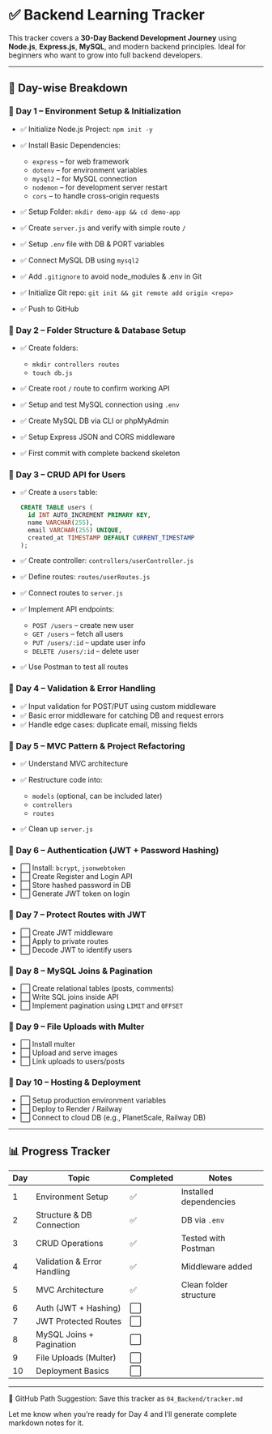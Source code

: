# ✅ Backend Learning Tracker

This tracker covers a **30-Day Backend Development Journey** using **Node.js**, **Express.js**, **MySQL**, and modern backend principles. Ideal for beginners who want to grow into full backend developers.

---

## 📅 Day-wise Breakdown

### 📘 Day 1 – Environment Setup & Initialization

- ✅ Initialize Node.js Project: `npm init -y`
- ✅ Install Basic Dependencies:

  - `express` – for web framework
  - `dotenv` – for environment variables
  - `mysql2` – for MySQL connection
  - `nodemon` – for development server restart
  - `cors` – to handle cross-origin requests

- ✅ Setup Folder: `mkdir demo-app && cd demo-app`
- ✅ Create `server.js` and verify with simple route `/`
- ✅ Setup `.env` file with DB & PORT variables
- ✅ Connect MySQL DB using `mysql2`
- ✅ Add `.gitignore` to avoid node_modules & .env in Git
- ✅ Initialize Git repo: `git init && git remote add origin <repo>`
- ✅ Push to GitHub

### 📘 Day 2 – Folder Structure & Database Setup

- ✅ Create folders:

  - `mkdir controllers routes`
  - `touch db.js`

- ✅ Create root `/` route to confirm working API
- ✅ Setup and test MySQL connection using `.env`
- ✅ Create MySQL DB via CLI or phpMyAdmin
- ✅ Setup Express JSON and CORS middleware
- ✅ First commit with complete backend skeleton

### 📘 Day 3 – CRUD API for Users

- ✅ Create a `users` table:

  ```sql
  CREATE TABLE users (
    id INT AUTO_INCREMENT PRIMARY KEY,
    name VARCHAR(255),
    email VARCHAR(255) UNIQUE,
    created_at TIMESTAMP DEFAULT CURRENT_TIMESTAMP
  );
  ```

- ✅ Create controller: `controllers/userController.js`
- ✅ Define routes: `routes/userRoutes.js`
- ✅ Connect routes to `server.js`
- ✅ Implement API endpoints:

  - `POST /users` – create new user
  - `GET /users` – fetch all users
  - `PUT /users/:id` – update user info
  - `DELETE /users/:id` – delete user

- ✅ Use Postman to test all routes

### 📘 Day 4 – Validation & Error Handling

- ✅ Input validation for POST/PUT using custom middleware
- ✅ Basic error middleware for catching DB and request errors
- ✅ Handle edge cases: duplicate email, missing fields

### 📘 Day 5 – MVC Pattern & Project Refactoring

- ✅ Understand MVC architecture
- ✅ Restructure code into:

  - `models` (optional, can be included later)
  - `controllers`
  - `routes`

- ✅ Clean up `server.js`

### 📘 Day 6 – Authentication (JWT + Password Hashing)

- ⬜ Install: `bcrypt`, `jsonwebtoken`
- ⬜ Create Register and Login API
- ⬜ Store hashed password in DB
- ⬜ Generate JWT token on login

### 📘 Day 7 – Protect Routes with JWT

- ⬜ Create JWT middleware
- ⬜ Apply to private routes
- ⬜ Decode JWT to identify users

### 📘 Day 8 – MySQL Joins & Pagination

- ⬜ Create relational tables (posts, comments)
- ⬜ Write SQL joins inside API
- ⬜ Implement pagination using `LIMIT` and `OFFSET`

### 📘 Day 9 – File Uploads with Multer

- ⬜ Install multer
- ⬜ Upload and serve images
- ⬜ Link uploads to users/posts

### 📘 Day 10 – Hosting & Deployment

- ⬜ Setup production environment variables
- ⬜ Deploy to Render / Railway
- ⬜ Connect to cloud DB (e.g., PlanetScale, Railway DB)

---

## 📊 Progress Tracker

| Day | Topic                       | Completed | Notes                  |
| --- | --------------------------- | --------- | ---------------------- |
| 1   | Environment Setup           | ✅        | Installed dependencies |
| 2   | Structure & DB Connection   | ✅        | DB via `.env`          |
| 3   | CRUD Operations             | ✅        | Tested with Postman    |
| 4   | Validation & Error Handling | ✅        | Middleware added       |
| 5   | MVC Architecture            | ✅        | Clean folder structure |
| 6   | Auth (JWT + Hashing)        | ⬜        |                        |
| 7   | JWT Protected Routes        | ⬜        |                        |
| 8   | MySQL Joins + Pagination    | ⬜        |                        |
| 9   | File Uploads (Multer)       | ⬜        |                        |
| 10  | Deployment Basics           | ⬜        |                        |

---

📁 GitHub Path Suggestion:
Save this tracker as `04_Backend/tracker.md`

Let me know when you’re ready for Day 4 and I’ll generate complete markdown notes for it.

